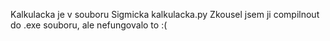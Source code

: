 Kalkulacka je v souboru Sigmicka kalkulacka.py
Zkousel jsem ji compilnout do .exe souboru, ale nefungovalo to :(

